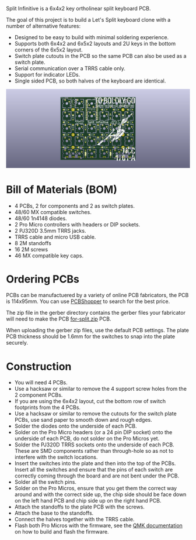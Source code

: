 Split Infinitive is a 6x4x2 key ortholinear split keyboard PCB.

The goal of this project is to build a Let's Split keyboard clone with a number of alternative features:

* Designed to be easy to build with minimal soldering experience.
* Supports both 6x4x2 and 6x5x2 layouts and 2U keys in the bottom corners of the 6x5x2 layout.
* Switch plate cutouts in the PCB so the same PCB can also be used as a switch plate.
* Serial communication over a TRRS cable only.
* Support for indicator LEDs.
* Single sided PCB, so both halves of the keyboard are identical.

![PCB render](pcb.png)

# Bill of Materials (BOM)

* 4 PCBs, 2 for components and 2 as switch plates.
* 48/60 MX compatible switches.
* 48/60 1n4148 diodes.
* 2 Pro Micro controllers with headers or DIP sockets.
* 2 PJ320D 3.5mm TRRS jacks.
* TRRS cable and micro USB cable.
* 8 2M standoffs
* 16 2M screws
* 46 MX compatible key caps.

# Ordering PCBs

PCBs can be manufactuered by a variety of online PCB fabricators, the PCB is 114x95mm. You can use [PCBShopper](https://pcbshopper.com/) to search for the best price.

The zip file in the gerber directory contains the gerber files your fabricator will need to make the PCB [for-split.zip](https://github.com/peej/for-split-keyboard/blob/master/gerber/for-split.zip) PCB.

When uploading the gerber zip files, use the default PCB settings. The plate PCB thickness should be 1.6mm for the switches to snap into the plate securely.

# Construction

* You will need 4 PCBs.
* Use a hacksaw or similar to remove the 4 support screw holes from the 2 component PCBs.
* If you are using the 6x4x2 layout, cut the bottom row of switch footprints from the 4 PCBs. 
* Use a hacksaw or similar to remove the cutouts for the switch plate PCBs, use sand paper to smooth down and rough edges. 
* Solder the diodes onto the underside of each PCB.
* Solder on the Pro Micro headers (or a 24 pin DIP socket) onto the underside of each PCB, do not solder on the Pro Micros yet.
* Solder the PJ320D TRRS sockets onto the underside of each PCB. These are SMD components rather than through-hole so as not to interfere with the switch locations.
* Insert the switches into the plate and then into the top of the PCBs. Insert all the switches and ensure that the pins of each switch are correctly coming through the board and are not bent under the PCB.
* Solder all the switch pins.
* Solder on the Pro Micros, ensure that you get them the correct way around and with the correct side up, the chip side should be face down on the left hand PCB and chip side up on the right hand PCB.
* Attach the standoffs to the plate PCB with the screws.
* Attach the base to the standoffs.
* Connect the halves together with the TRRS cable.
* Flash both Pro Micros with the firmware, see the [QMK documentation](http://qmk.fm/) on how to build and flash the firmware.
